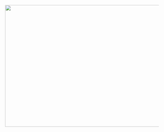
  <img src="https://miro.medium.com/max/1200/1*bBS_lYMoWhiyJf733Bghwg.jpeg" height="400" width="600" /> 
